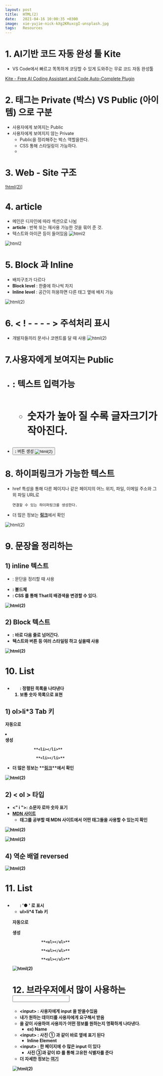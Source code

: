 ```yaml
---
layout: post
title:  HTML(2)
date:   2021-04-16 10:00:35 +0300
image:  xie-yujie-nick-kXg2KRuxcgI-unsplash.jpg
tags:   Resources
---
```


# 1. AI기반 코드 자동 완성 툴 Kite



- VS Code에서 빠르고 똑똑하게 코딩할 수 있게 도와주는 무료 코드 자동 완성툴

[Kite - Free AI Coding Assistant and Code Auto-Complete Plugin](https://tinyurl.com/ycedv3sj)

# 2. 태그는 Private (박스) VS Public (아이템) 으로 구분



- 사용자에게 보여지는 Public
- 사용자에게 보여지지 않는 Private
    - Public을 정리해주는 박스 역할을한다.
    - CSS 통해 스타일링이 가능하다.
    - 

# 3. Web - Site 구조

[!html(2)](/images/HTMLl(1).png.png)]
# 4. **article**



- 메인은 디자인에 따라 섹션으로 나뉨
- **article** : 반복 또는 재사용 가능한 것을 묶어 준 것.
- 텍스트와 아이콘 등이 들어있음
![html2](/images/HTMLl(2).png.png)


![html2](/images/HTMLl(3).png.png)

# 5. Block 과 Inline



- 배치구조가 다르다
- **Block level** : 한줄에 하나씩 차지
- **Inline level** : 공간이 허용하면 다른 태그 옆에 배치 가능

![html(2)](/images/HTMLl(4).png.png)

# 6. < ! - -  - - > 주석처리 표시



- 개발자들끼리 문서나 코멘트를 달 때 사용
![html(2)](/images/HTMLl(5).png.png)

# 7.사용자에게 보여지는 Public



- **<h1> :** 텍스트 입력가능
    - **<h2><h3>** 숫자가 높아 질 수록 글자크기가 작아진다.
- **<button>:** 버튼 생성
![html(2)](/images/HTMLl(6).png.png)


# 8.  하이퍼링크가 가능한 텍스트 <a>



- href 특성을 통해 다른 페이지나 같은 페이지의 어느 위치, 파일, 이메일 주소와 그 외 파일 URL로

      연결할 수 있는 하이퍼링크를 생성한다.

- 더 많은 정보는  [**링크**](https://developer.mozilla.org/ko/docs/Web/HTML/Element/a)에서 확인

![html(2)](/images/HTMLl(7).png.png)


# 9.  문장을 정리하는 <p>



## 1) **inline 텍스트**

- **<p>** : 문단을 정리할 때 사용
- **<b>**: 볼드체
- **<span>**: CSS 를 통해 That의 배경색을 변경할 수 있다.

![html(2)](/images/HTMLl(8).png.png)



## 2) Block 텍스트

- **<div>:** 바로 다음 줄로 넘어간다.
- 텍스트와 버튼 등 여러 스타일링 하고 싶을때 사용

![html(2)](/images/HTMLl(9).png.png)



# 10. List <ol>



- **<ol>** : 정렬된 목록을 나타낸다
- 보통 숫자 목록으로 표현

## 1)  **ol>li*3 Tab 키**

 **자동으로 <li></li>  생성**

                 **<li></li>**

                  **<li></li>**

- 더 많은 정보는  [](https://developer.mozilla.org/ko/docs/Web/HTML/Element/a)**[링크](https://developer.mozilla.org/ko/docs/Web/HTML/Element/ol)**에서 확인

![html(2)](/images/HTMLl(10).png.png)



## 2)  < ol > 타입

- <" i ">: 소문자 로마 숫자 표기
- **[MDN 사이트](https://developer.mozilla.org/ko/docs/Web/HTML/Element#%ED%85%8D%EC%8A%A4%ED%8A%B8_%EC%BD%98%ED%85%90%EC%B8%A0)**
    - 태그를 공부할 때 MDN 사이트에서 어떤 태그들을 사용할 수 있는지 확인

![html(2)](/images/HTMLl(11).png.png)

![html(2)](/images/HTMLl(12).png.png)


## 4) 역순 배열 reversed

![html(2)](/images/HTMLl(13).png.png)


# 11. List <ul >


- **<ul >** :  '● ' 로 표시
- **ul>li*4 Tab 키**

 **자동으로 <ul></ul>  생성**

                 **<ul></ul>**

                 **<ul></ul>**

                 **<ul></ul>**
                 
![html(2)](/images/HTMLl(14).png.png)

# 12. 브라우저에서 많이 사용하는 <input>



- <**input>**  : 사용자에게  input 을 받을수있음
- 내가 원하는 데이터를 사용자에게 요구해서 받음
- **<label>** 을 같이 사용하여 사용자가 어떤 정보를 원하는지 명확하게 나타낸다.
    - ex) Name
- <**input>**  : 사진 ① 과 같이 **바로 옆에 표기** 된다
    - **Inline** Element
- <**input>**  : 한 페이지에 **수 많은 input** 이 있다
    - 사진 ③과 같이 **ID 를 통해 고유한 식별자**를 준다
- 더 자세한 정보는  [**여기**](https://developer.mozilla.org/ko/docs/Web/HTML/Element/Input)

![html(2)](/images/HTMLl(15).png.png)
